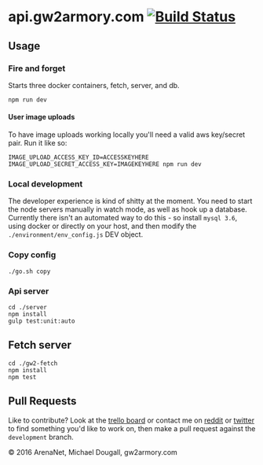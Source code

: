 # api.gw2armory.com [![Build Status](https://travis-ci.org/madou/armory-api.svg?branch=master)](https://travis-ci.org/madou/armory-api)

## Usage

### Fire and forget

Starts three docker containers, fetch, server, and db.

```
npm run dev
```

#### User image uploads

To have image uploads working locally you'll need a valid aws key/secret pair. Run it like so:

```
IMAGE_UPLOAD_ACCESS_KEY_ID=ACCESSKEYHERE IMAGE_UPLOAD_SECRET_ACCESS_KEY=IMAGEKEYHERE npm run dev
```

### Local development

The developer experience is kind of shitty at the moment. You need to start the node servers manually in watch mode, as well as hook up a database. Currently there isn't an automated way to do this - so install `mysql 3.6`, using docker or directly on your host, and then modify the `./environment/env_config.js` DEV object.

### Copy config

```
./go.sh copy
```

### Api server

```
cd ./server
npm install
gulp test:unit:auto
```

## Fetch server

```
cd ./gw2-fetch
npm install
npm test
```

## Pull Requests

Like to contribute? Look at the [trello board](https://trello.com/b/qGvDe622/gw2armory-com) or contact me on [reddit](https://www.reddit.com/r/gw2armory) or [twitter](https://twitter.com/itsmadou) to find something you'd like to work on, then make a pull request against the `development` branch.

© 2016 ArenaNet, Michael Dougall, gw2armory.com
